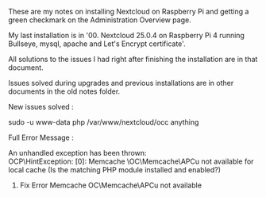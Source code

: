 These are my notes on installing Nextcloud on Raspberry Pi and getting a green checkmark on the Administration Overview page.

My last installation is in '00. Nextcloud 25.0.4 on Raspberry Pi 4 running Bullseye, mysql, apache and Let's Encrypt certificate'.

All solutions to the issues I had right after finishing the installation are in that document.

Issues solved during upgrades and previous installations are in other documents in the old notes folder.

New issues solved :

sudo -u www-data php /var/www/nextcloud/occ anything

Full Error Message :

An unhandled exception has been thrown:<br>
OCP\HintException: [0]: Memcache \OC\Memcache\APCu not available for local cache (Is the matching PHP module installed and enabled?)

01. Fix Error Memcache  OC\Memcache\APCu not available


